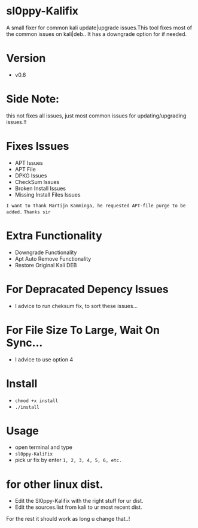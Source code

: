 # sl0ppy-Kalifix
A small fixer for common kali update|upgrade issues.This tool fixes most of the common issues on kali|deb.. It has a downgrade option for if needed. 

# Version
* v0.6

# Side Note: 
this not fixes all issues, just most common issues for updating/upgrading issues.!!

# Fixes Issues 
* APT Issues
* APT File 
* DPKG Issues
* CheckSum Issues 
* Broken Install Issues
* Missing Install Files Issues 

`I want to thank Martijn Kamminga, he requested APT-file purge to be added.` 
`Thanks sir `

# Extra Functionality
* Downgrade Functionality 
* Apt Auto Remove Functionality
* Restore Original Kali DEB 

# For Depracated Depency Issues 
* I advice to run cheksum fix, to sort these issues...  

# For File Size To Large, Wait On Sync... 
* I advice to use option 4 

# Install 
* `chmod +x install`
* `./install`

# Usage
* open terminal and type
* `sl0ppy-KaliFix`
* pick ur fix by enter `1, 2, 3, 4, 5, 6, etc.`

# for other linux dist.
* Edit the Sl0ppy-Kalifix with the right stuff for ur dist.
* Edit the sources.list from kali to ur most recent dist.

For the rest it should work as long u change that..! 

